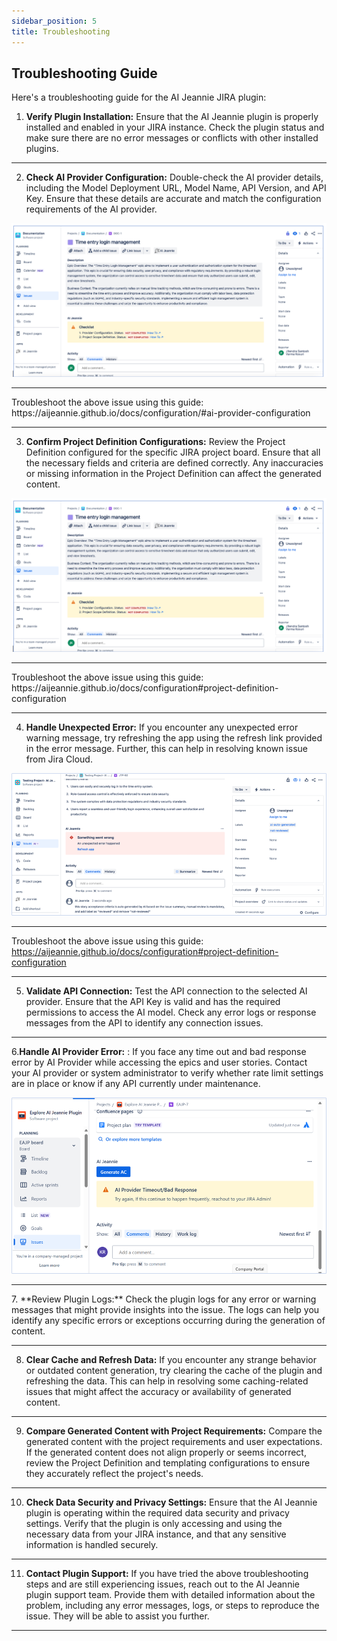 ```yaml
---
sidebar_position: 5
title: Troubleshooting
---
```


## Troubleshooting Guide

Here's a troubleshooting guide for the AI Jeannie JIRA plugin:

1. **Verify Plugin Installation:** Ensure that the AI Jeannie plugin is properly installed and enabled in your JIRA instance. Check the plugin status and make sure there are no error messages or conflicts with other installed plugins.

<hr/>

2. **Check AI Provider Configuration:** Double-check the AI provider details, including the Model Deployment URL, Model Name, API Version, and API Key. Ensure that these details are accurate and match the configuration requirements of the AI provider.

<img src="/troubleshooting/ai-provider-error1.png" alt="AI Provider Error" />
<hr/>
Troubleshoot the above issue using this guide: https://aijeannie.github.io/docs/configuration/#ai-provider-configuration
<hr/>

3. **Confirm Project Definition Configurations:** Review the Project Definition configured for the specific JIRA project board. Ensure that all the necessary fields and criteria are defined correctly. Any inaccuracies or missing information in the Project Definition can affect the generated content.

<img src="/troubleshooting/ai-provider-error1.png" alt="Project Definition Error" />
<hr/>
Troubleshoot the above issue using this guide: https://aijeannie.github.io/docs/configuration#project-definition-configuration
<hr/>

4. **Handle Unexpected Error:** If you encounter any unexpected error warning message, try refreshing the app using the refresh link provided in the error message. Further, this can help in resolving known issue from Jira Cloud.

<img src="/troubleshooting/handle-unexpected-error.png" alt="Project Definition Error" />
<hr/>

Troubleshoot the above issue using this guide: https://aijeannie.github.io/docs/configuration#project-definition-configuration
<hr/>

5. **Validate API Connection:** Test the API connection to the selected AI provider. Ensure that the API Key is valid and has the required permissions to access the AI model. Check any error logs or response messages from the API to identify any connection issues.

<hr/>

6.**Handle AI Provider Error:** : If you face any time out and bad response error by AI Provider while accessing the epics and user stories. Contact your AI provider or system administrator to verify whether rate limit settings are in place or know if any API currently under maintenance. 

<img src="/troubleshooting/ai-provider-error2.png" alt="AI Provider Error" />

<hr/>
7. **Review Plugin Logs:** Check the plugin logs for any error or warning messages that might provide insights into the issue. The logs can help you identify any specific errors or exceptions occurring during the generation of content.

<hr/>

8. **Clear Cache and Refresh Data:** If you encounter any strange behavior or outdated content generation, try clearing the cache of the plugin and refreshing the data. This can help in resolving some caching-related issues that might affect the accuracy or availability of generated content.

<hr/>

9. **Compare Generated Content with Project Requirements:** Compare the generated content with the project requirements and user expectations. If the generated content does not align properly or seems incorrect, review the Project Definition and templating configurations to ensure they accurately reflect the project's needs.

<hr/>

10. **Check Data Security and Privacy Settings:** Ensure that the AI Jeannie plugin is operating within the required data security and privacy settings. Verify that the plugin is only accessing and using the necessary data from your JIRA instance, and that any sensitive information is handled securely.

<hr/>

11. **Contact Plugin Support:** If you have tried the above troubleshooting steps and are still experiencing issues, reach out to the AI Jeannie plugin support team. Provide them with detailed information about the problem, including any error messages, logs, or steps to reproduce the issue. They will be able to assist you further.

<hr/>
